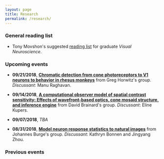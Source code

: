 ```yaml
---
layout: page
title: Research
permalink: /research/
---
```


### General reading list
* Tony Movshon's suggested [reading list](http://www.cns.nyu.edu/~tony/vns/) for graduate *Visual Neuroscience*.

### Upcoming events

* **09/21/2018**, **[Chromatic detection from cone photoreceptors to V1 neurons to behavior in rhesus monkeys](https://jov.arvojournals.org/article.aspx?articleid=2468654)** from Greg Horwitz's group. *Discussant*: Manu Raghavan.

* **09/14/2018**, **[A computational observer model of spatial contrast sensitivity: Effects of wavefront-based optics, cone mosaid structure, and inference engine](https://www.biorxiv.org/content/early/2018/07/27/378323)** from David Brainard's group. *Discussant*: Eline Kupers.

* **09/07/2018**, *TBA*

* **08/31/2018**, **[Model neuron response statistics to natural images](http://burgelab.psych.upenn.edu/ewExternalFiles/IyerBurge_bioRxiv_2018.pdf)** from Johannes Burge's group. *Discussant*: Kathryn Bonnen and Jingyang Zhou.



### Previous events
